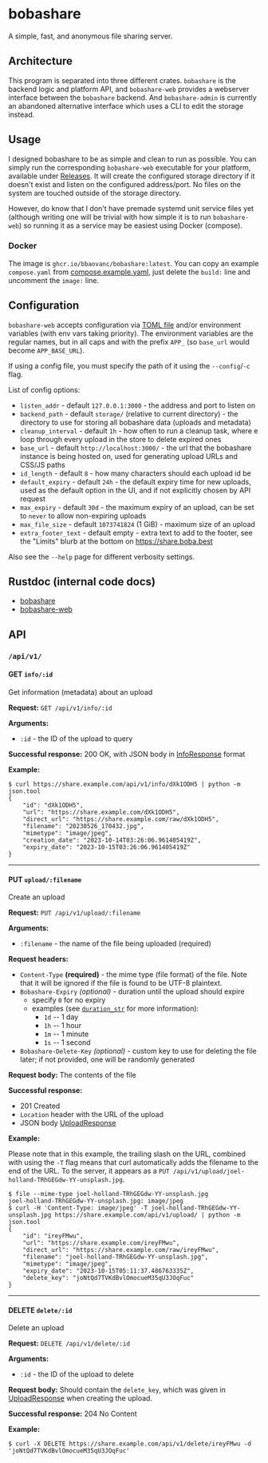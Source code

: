 # bobashare

A simple, fast, and anonymous file sharing server.

## Architecture

This program is separated into three different crates. `bobashare` is the
backend logic and platform API, and `bobashare-web` provides a webserver
interface between the `bobashare` backend. And `bobashare-admin` is currently an
abandoned alternative interface which uses a CLI to edit the storage instead.

## Usage

I designed bobashare to be as simple and clean to run as possible. You can
simply run the corresponding `bobashare-web` executable for your platform,
available under [Releases](https://github.com/BBaoVanC/bobashare/releases). It
will create the configured storage directory if it doesn't exist and listen on
the configured address/port. No files on the system are touched outside of the
storage directory.

However, do know that I don't have premade systemd unit service files yet
(although writing one will be trivial with how simple it is to run
`bobashare-web`) so running it as a service may be easiest using Docker
(compose).

### Docker

The image is `ghcr.io/bbaovanc/bobashare:latest`. You can copy an example
`compose.yaml` from [compose.example.yaml](compose.example.yaml), just delete
the `build:` line and uncomment the `image:` line.

## Configuration

`bobashare-web` accepts configuration via [TOML file](bobashare-web/bobashare.example.toml)
and/or environment variables (with env vars taking priority). The environment
variables are the regular names, but in all caps and with the prefix `APP_` (so
`base_url` would become `APP_BASE_URL`).

If using a config file, you must specify the path of it using the
`--config`/`-c` flag.

List of config options:

- `listen_addr` - default `127.0.0.1:3000` - the address and port to listen on
- `backend_path` - default `storage/` (relative to current directory) - the
  directory to use for storing all bobashare data (uploads and metadata)
- `cleanup_interval` - default `1h` - how often to run a cleanup task, where e
  loop through every upload in the store to delete expired ones
- `base_url` - default `http://localhost:3000/` - the url that the bobashare
  instance is being hosted on, used for generating upload URLs and CSS/JS paths
- `id_length` - default `8` - how many characters should each upload id be
- `default_expiry` - default `24h` - the default expiry time for new uploads,
  used as the default option in the UI, and if not explicitly chosen by API
  request
- `max_expiry` - default `30d` - the maximum expiry of an upload, can be set to
  `never` to allow non-expiring uploads
- `max_file_size` - default `1073741824` (1 GiB) - maximum size of an upload
- `extra_footer_text` - default empty - extra text to add to the footer, see the
  "Limits" blurb at the bottom on https://share.boba.best

Also see the `--help` page for different verbosity settings.

## Rustdoc (internal code docs)

- [bobashare](https://bbaovanc.github.io/bobashare/bobashare/index.html)
- [bobashare-web](https://bbaovanc.github.io/bobashare/bobashare_web/index.html)

## API

### `/api/v1/`

#### GET `info/:id`

Get information (metadata) about an upload

**Request:** `GET /api/v1/info/:id`

**Arguments:**

- `:id` - the ID of the upload to query

**Successful response:** 200 OK, with JSON body in [InfoResponse][inforesponse-struct] format

**Example:**

```bashsession
$ curl https://share.example.com/api/v1/info/dXk1ODH5 | python -m json.tool
{
    "id": "dXk1ODH5",
    "url": "https://share.example.com/dXk1ODH5",
    "direct_url": "https://share.example.com/raw/dXk1ODH5",
    "filename": "20230526_170432.jpg",
    "mimetype": "image/jpeg",
    "creation_date": "2023-10-14T03:26:06.961405419Z",
    "expiry_date": "2023-10-15T03:26:06.961405419Z"
}
```

---

#### PUT `upload/:filename`

Create an upload

**Request:** `PUT /api/v1/upload/:filename`

**Arguments:**

- `:filename` - the name of the file being uploaded (required)

**Request headers:**

- `Content-Type` **(required)** - the mime type (file format) of the file. Note that
  it will be ignored if the file is found to be UTF-8 plaintext.
- `Bobashare-Expiry` *(optional)* - duration until the upload should expire
  - specify `0` for no expiry
  - examples (see
    [`duration_str`](https://docs.rs/duration-str/latest/duration_str/) for more information):
    - `1d` -- 1 day
    - `1h` -- 1 hour
    - `1m` -- 1 minute
    - `1s` -- 1 second
- `Bobashare-Delete-Key` *(optional)* - custom key to use for deleting the file
  later; if not provided, one will be randomly generated

**Request body:** The contents of the file

**Successful response:**

- 201 Created
- `Location` header with the URL of the upload
- JSON body [UploadResponse][uploadresponse-struct]

**Example:**

Please note that in this example, the trailing slash on the URL, combined with
using the `-T` flag means that curl automatically adds the filename to the end
of the URL. To the server, it appears as a `PUT
/api/v1/upload/joel-holland-TRhGEGdw-YY-unsplash.jpg`.

```bashsession
$ file --mime-type joel-holland-TRhGEGdw-YY-unsplash.jpg
joel-holland-TRhGEGdw-YY-unsplash.jpg: image/jpeg
$ curl -H 'Content-Type: image/jpeg' -T joel-holland-TRhGEGdw-YY-unsplash.jpg https://share.example.com/api/v1/upload/ | python -m json.tool
{
    "id": "ireyFMwu",
    "url": "https://share.example.com/ireyFMwu",
    "direct_url": "https://share.example.com/raw/ireyFMwu",
    "filename": "joel-holland-TRhGEGdw-YY-unsplash.jpg",
    "mimetype": "image/jpeg",
    "expiry_date": "2023-10-15T05:11:37.486763335Z",
    "delete_key": "joNtQd7TVKdBvlOmocueM35qU3JOqFuc"
}
```

---

#### DELETE `delete/:id`

Delete an upload

**Request:** `DELETE /api/v1/delete/:id`

**Arguments:**

- `:id` - the ID of the upload to delete

**Request body:** Should contain the `delete_key`, which was given in
[UploadResponse][uploadresponse-struct] when creating the upload.

**Successful response:** 204 No Content

**Example:**

```bashsession
$ curl -X DELETE https://share.example.com/api/v1/delete/ireyFMwu -d 'joNtQd7TVKdBvlOmocueM35qU3JOqFuc'
```


[inforesponse-struct]: https://bbaovanc.github.io/bobashare/bobashare_web/api/v1/info/struct.InfoResponse.html
[uploadresponse-struct]: https://bbaovanc.github.io/bobashare/bobashare_web/api/v1/upload/struct.UploadResponse.html
